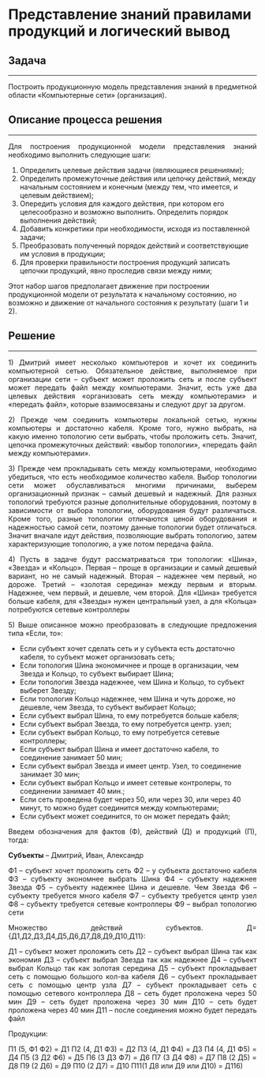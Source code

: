 # Представление знаний правилами продукций и логический вывод
<h2>Задача</h2>
<hr>
<p align="justify">
  Построить продукционную модель представления знаний в предметной области «Компьютерные сети» (организация).
</p>
<h2>Описание процесса решения</h2>
<hr>
<p align="justify">
  Для построения продукционной модели представления знаний необходимо выполнить следующие шаги: 
  <ol>
    <li>Определить целевые действия задачи (являющиеся решениями);</li>
    <li>Определить промежуточные действия или цепочку действий, между начальным состоянием и конечным (между тем, что имеется, и целевым действием);</li>
    <li>Опередить условия для каждого действия, при котором его целесообразно и возможно выполнить. Определить порядок выполнения действий;</li>
    <li>Добавить конкретики при необходимости, исходя из поставленной задачи;</li>
    <li>Преобразовать полученный порядок действий и соответствующие им условия в продукции;</li>
    <li>Для проверки правильности построения продукций записать цепочки продукций, явно проследив связи между ними;</li>
  </ol>
  Этот набор шагов предполагает движение при построении продукционной модели от результата к начальному состоянию, но возможно и движение от начального состояния к результату (шаги 1 и 2).
</p>
<h2>Решение</h2>
<hr>
<p align="justify">
1)  Дмитрий имеет несколько компьютеров и хочет их соединить компьютерной сетью. Обязательное действие, выполняемое при организации сети – субъект может проложить сеть и после субъект может передать файл между компьютерами. Значит, есть уже два целевых действия «организовать сеть между компьютерами» и «передать файл», которые взаимосвязаны и следуют друг за другом.
</p>
<p align="justify">
2)  Прежде чем соединить компьютеры локальной сетью, нужны компьютеры и достаточно кабеля. Кроме того, нужно выбрать, на какую именно топологию сети выбрать, чтобы проложить сеть. Значит, цепочка промежуточных действий: «выбор топологии», «передать файл между компьютерами». 
</p>
<p align="justify">
3)  Прежде чем прокладывать сеть между компьютерами, необходимо убедиться, что есть необходимое количество кабеля. Выбор топологии сети может обуславливаться многими причинами, выберем организационный признак – самый дешевый и надежный. Для разных топологий требуются разные дополнительные оборудования, поэтому в зависимости от выбора топологии, оборудования будут различаться. Кроме того, разные топологии отличаются ценой оборудования и надежностью самой сети, поэтому данные топологии будет отличаться. Значит вначале идут действия, позволяющие выбрать топологию, затем характеризующие топологию, а уже потом передача файла.
</p>
<p align="justify">
4)  Пусть в задаче будут рассматриваться три топологии: «Шина», «Звезда» и «Кольцо». Первая – проще в организации и самый дешевый вариант, но не самый надежный. Вторая – надежнее чем первый, но дороже. Третий – «золотая середина» между первым и вторым. Надежнее, чем первый, и дешевле, чем второй. Для «Шина» требуется больше кабеля, для «Звезды» нужен центральный узел, а для «Кольца» потребуются сетевые контроллеры
</p>
<p align="justify">
5)  Выше описанное можно преобразовать в следующие предложения типа «Если, то»:
  <ul>
    <li>Если субъект хочет сделать сеть и у субъекта есть достаточно кабеля, то субъект может организовать сеть;</li>
    <li>Если топология Шина экономичнее и проще в организации, чем Звезда и Кольцо, то субъект выбирает Шина;</li>
    <li>Если топология Звезда надежнее, чем Шина и Кольцо, то субъект выберет Звезду;</li>
    <li>Если топология Кольцо надежнее, чем Шина и чуть дороже, но дешевле, чем Звезда, то субъект выбирает Кольцо;</li>
    <li>Если субъект выбрал Шина, то ему потребуется больше кабеля;</li>
    <li>Если субъект выбрал Звезда, то ему потребуется центр. узел;</li>
    <li>Если субъект выбрал Кольцо, то ему потребуется сетевые контроллеры;</li>
    <li>Если субъект выбрал Шина и имеет достаточно кабеля, то соединение занимает 50 мин;</li>
    <li>Если субъект выбрал Звезда и имеет центр. Узел, то соединение занимает 30 мин;</li>
    <li>Если субъект выбрал Кольцо и имеет сетевые контролеры, то соединении занимает 40 мин.;</li>
    <li>Если сеть проведена будет через 50, или через 30, или через 40 минут, то можно будет соединится между компьютерами;</li>
    <li>Если субъект может соединится, то он может передать файл;</li>
  </ul>
</p>
<p align="justify">
  Введем обозначения для фактов (Ф), действий (Д) и продукций (П), тогда:
</p>
<p align="justify">
  <b>Субъекты</b> – Дмитрий, Иван, Александр
</p>
<p align="justify">
  Ф1 – субъект хочет проложить сеть
  Ф2 – у субъекта достаточно кабеля
  Ф3 – субъекту экономнее выбрать Шина
  Ф4 – субъекту надежнее Звезда
  Ф5 – субъекту надежнее Шина и дешевле. Чем Звезда
  Ф6 – субъекту требуется много кабеля
  Ф7 – субъекту требуется центр узел
  Ф8 – субъекту требуется сетевые контроллеры
  Ф9 – выбрал топологию сети
</p>
<p align="justify">
 Множество действий субъектов. 
 Д={Д1,Д2,Д3,Д4,Д5,Д6,Д7,Д8,Д9,Д10,Д11}:
</p>
<p align="justify">
  Д1 – субъект может проложить сеть
  Д2 – субъект выбрал Шина так как экономия
  Д3 – субъект выбрал Звезда так как надежнее
  Д4 – субъект выбрал Кольцо так как золотая середина
  Д5 – субъект прокладывает сеть с помощью большого кол-ва кабеля
  Д6 – субъект прокладывает сеть с помощью центр узла
  Д7 – субъект прокладывает сеть с помощью сетевого контроллера
  Д8 – сеть будет проложена через 50 мин
  Д9 – сеть будет проложена через 30 мин
  Д10 – сеть будет проложена через 40 мин
  Д11 – после соединения можно будет передать файл
</p>
<p align="justify">
  Продукции:
</p>
<p align="justify">
  П1 (5, Ф1 Ф2) = Д1
  П2 (4, Д1 Ф3) = Д2
  П3 (4, Д1 Ф4) = Д3
  П4 (4, Д1 Ф5) = Д4
  П5 (3 Д2 Ф6) = Д5
  П6 (3 Д3 Ф7) = Д6
  П7 (3 Д4 Ф8) = Д7
  П8 (2 Д5) = Д8
  П9 (2 Д6) = Д9
  П10 (2 Д7) = Д10
  П11(1 Д8 или Д9 или Д10) = Д116) 
</p>
